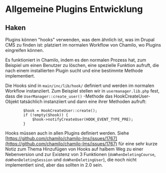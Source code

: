 # Allgemeine Plugins Entwicklung

## Haken

Plugins können "hooks" verwenden, was dem ähnlich ist, was im Drupal CMS zu finden ist: platziert im normalen Workflow von Chamilo, wo Plugins eingreifen können.

Es funktioniert in Chamilo, indem es den normalen Prozess hat, zum Beispiel um einen Benutzer zu löschen, eine spezielle Funktion aufruft, die nach einem installierten Plugin sucht und eine bestimmte Methode implementiert.

Die Hooks sind in `main/inc/lib/hook/` definiert und werden im normalen Workflow instanziiert. Zum Beispiel stellen wir in `usermanager.lib.php` fest, dass die `UserManager::create_user()` -Methode das HookCreateUser-Objekt tatsächlich instanziiert und dann eine ihrer Methoden aufruft:

```text
        $hook = HookCreateUser::create();
        if (!empty($hook)) {
            $hook->notifyCreateUser(HOOK_EVENT_TYPE_PRE);
        }
```

Hooks müssen auch in allen Plugins definiert werden. Siehe [https://github.com/chamilo/chamilo-lms/issues/1767](https://github.com/chamilo/chamilo-lms/issues/1767) für eine sehr kurze Notiz zum Thema Hinzufügen von Hooks auf halbem Weg zu einer Nebenversion und zur Existenz von 3 Funktionen \(`doWhenDeletingCourse`, `doWhenDeletingSession` und `doWhenDeletingUser`\), die noch nicht implementiert sind, aber das sollten in 2.0 sein.